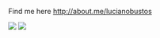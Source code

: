 Find me here http://about.me/lucianobustos

<img src='https://media-exp1.licdn.com/dms/image/C4E16AQEbmyPNdzmxpA/profile-displaybackgroundimage-shrink_200_800/0?e=1608163200&v=beta&t=mTuuMAJCcRVVfQ7usYp9inw-cIrn3sePKA8yuRQJ7b0' />

<img src='https://github-readme-stats.vercel.app/api?username=lucianobustos&hide=stars&show_icons=true&line_height=32' />

